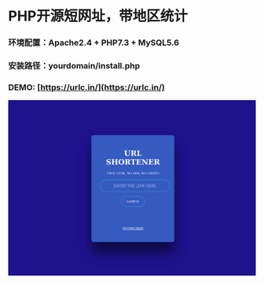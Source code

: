 # PHP开源短网址，带地区统计

### 环境配置：Apache2.4 + PHP7.3 + MySQL5.6

### 安装路径：yourdomain/install.php

### DEMO: [https://urlc.in/](https://urlc.in/)

![Screenshot](./Screenshot.png)
